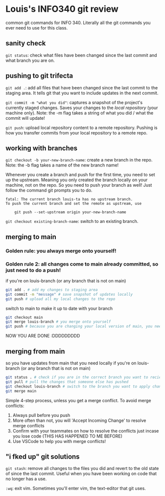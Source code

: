 # Louis's INFO340 git review
common git commands for INFO 340. Literally all the git commands you ever need to use for this class.

## sanity check
```git status```: check what files have been changed since the last commit and what branch you are on.

## pushing to git trifecta

```git add .```: add all files that have been changed since the last commit to the staging area. It tells git that you want to include updates in the next commit. 

```git commit -m "what you did"```: captures a snapshot of the project's currently staged changes. Saves your changes to the _local repository_ (your machine only). Note: the -m flag takes a string of what you did / what the commit will update!

```git push```: upload local repository content to a remote repository. Pushing is how you transfer commits from your local repository to a remote repo.

## working with branches

```git checkout -b your-new-branch-name```: create a new branch in the repo. Note: the -b flag takes a name of the new branch name!

Whenever you create a branch and push for the first time, you need to set up the upstream. Meaning you only created the branch locally on your machine, not on the repo. So you need to push your branch as well! Just follow the command git prompts you to do.
```
fatal: The current branch louis-ta has no upstream branch.
To push the current branch and set the remote as upstream, use

    git push --set-upstream origin your-new-branch-name
```

```git checkout existing-branch-name```: switch to an existing branch.

## merging to main
### Golden rule: you always merge onto yourself!
### Golden rule 2: all changes come to main already committed, so just need to do a push!


if you're on louis-branch (or any branch that is not on main)
```bash
git add . # add my changes to staging area
git commit -m "message" # save snapshot of updates locally
git push # upload all my local changes to the repo
```

switch to main to make it up to date with your branch

```bash
git checkout main
git merge louis-branch # you merge onto yourself
git push # because you are changing your local version of main, you need to push upload it for everyone on the repo
```

NOW YOU ARE DONE :DDDDDDDDD


## merging from main
so you have updates from main that you need locally
if you're on louis-branch (or any branch that is not on main)

```bash
git status . # check if you are in the correct branch you want to recieve changes in
git pull # pull the changes that someone else has pushed
git checkout louis-branch # switch to the branch you want to apply changes to
git merge main
```

Simple 4-step process, unless you get a merge conflict. To avoid merge conflicts:

1. Always pull before you push
2. More often than not, you will 'Accept Incoming Change' to resolve merge conflicts
3. Confirm with your teammates on how to resolve the conflicts just incase you lose code (THIS HAS HAPPENED TO ME BEFORE)
4. Use VSCode to help you with merge conflicts!

## "i fked up" git solutions

```git stash```: remove all changes to the files you did and revert to the old state of since the last commit. Useful when you have been working on code that no longer has a use.

```:wq```: exit vim. Sometimes you'll enter vim, the text-editor that git uses. 